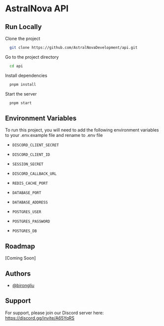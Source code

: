 
# AstralNova API




## Run Locally

Clone the project

```bash
  git clone https://github.com/AstralNovaDevelopment/api.git
```

Go to the project directory

```bash
  cd api
```

Install dependencies

```bash
  pnpm install
```

Start the server

```bash
  pnpm start
```


## Environment Variables

To run this project, you will need to add the following environment variables to your .env.example file and rename to .env file

- `DISCORD_CLIENT_SECRET`

- `DISCORD_CLIENT_ID`

- `SESSION_SECRET`

- `DISCORD_CALLBACK_URL`

- `REDIS_CACHE_PORT`

- `DATABASE_PORT`

- `DATABASE_ADDRESS`

- `POSTGRES_USER`

- `POSTGRES_PASSWORD`

- `POSTGRES_DB`

## Roadmap

[Coming Soon]


## Authors

- [@birongliu](https://www.github.com/birongliu)


## Support

For support, please join our Discord server here: https://discord.gg/invite/A65YqRS

